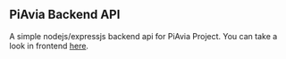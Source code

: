 ## PiAvia Backend API

A simple nodejs/expressjs backend api for PiAvia Project.
You can take a look in frontend [here](https://github.com/jpcg7/LPMA_Radar).
